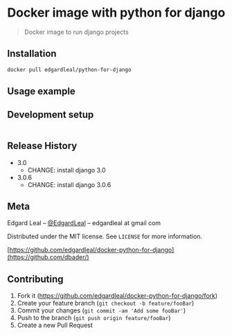# Docker image with python for django
> Docker image to run django projects


## Installation

```sh
docker pull edgardleal/python-for-django
```

## Usage example


## Development setup

```sh
```

## Release History

* 3.0
    * CHANGE: install django 3.0
* 3.0.6
    * CHANGE: install django 3.0.6

## Meta

Edgard Leal – [@EdgardLeal](https://twitter.com/EdgardLeal) – edgardleal at gmail com

Distributed under the MIT license. See ``LICENSE`` for more information.

[https://github.com/edgardleal/docker-python-for-django](https://github.com/dbader/)

## Contributing

1. Fork it (<https://github.com/edgardleal/docker-python-for-django/fork>)
2. Create your feature branch (`git checkout -b feature/fooBar`)
3. Commit your changes (`git commit -am 'Add some fooBar'`)
4. Push to the branch (`git push origin feature/fooBar`)
5. Create a new Pull Request

<!-- Markdown link & img dfn's -->
[wiki]: https://github.com/edgardleal/docker-python-for-django/wiki

